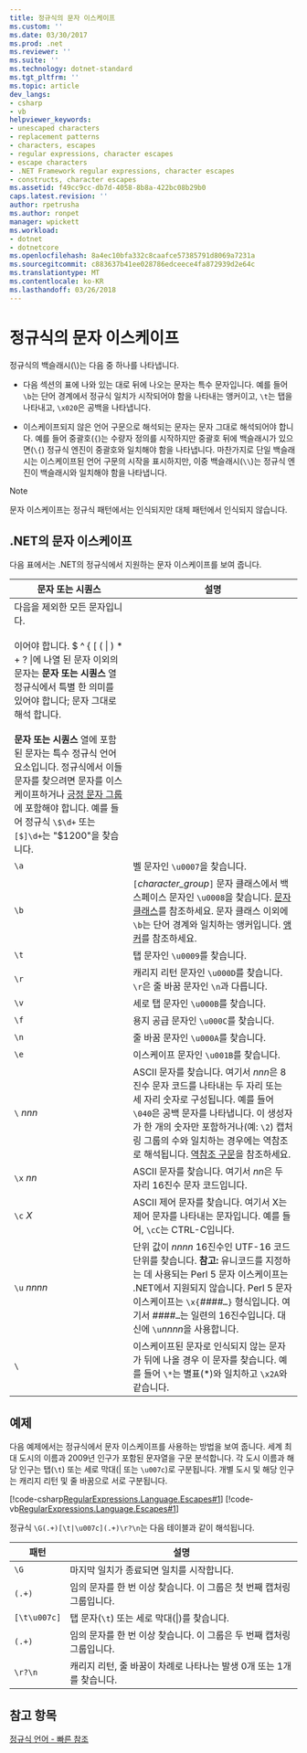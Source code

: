 ```yaml
---
title: 정규식의 문자 이스케이프
ms.custom: ''
ms.date: 03/30/2017
ms.prod: .net
ms.reviewer: ''
ms.suite: ''
ms.technology: dotnet-standard
ms.tgt_pltfrm: ''
ms.topic: article
dev_langs:
- csharp
- vb
helpviewer_keywords:
- unescaped characters
- replacement patterns
- characters, escapes
- regular expressions, character escapes
- escape characters
- .NET Framework regular expressions, character escapes
- constructs, character escapes
ms.assetid: f49cc9cc-db7d-4058-8b8a-422bc08b29b0
caps.latest.revision: ''
author: rpetrusha
ms.author: ronpet
manager: wpickett
ms.workload:
- dotnet
- dotnetcore
ms.openlocfilehash: 8a4ec10bfa332c8caafce57385791d8069a7231a
ms.sourcegitcommit: c883637b41ee028786edceece4fa872939d2e64c
ms.translationtype: MT
ms.contentlocale: ko-KR
ms.lasthandoff: 03/26/2018
---
```

# <a name="character-escapes-in-regular-expressions"></a>정규식의 문자 이스케이프
정규식의 백슬래시(\\)는 다음 중 하나를 나타냅니다.  
  
-   다음 섹션의 표에 나와 있는 대로 뒤에 나오는 문자는 특수 문자입니다. 예를 들어 `\b`는 단어 경계에서 정규식 일치가 시작되어야 함을 나타내는 앵커이고, `\t`는 탭을 나타내고, `\x020`은 공백을 나타냅니다.  
  
-   이스케이프되지 않은 언어 구문으로 해석되는 문자는 문자 그대로 해석되어야 합니다. 예를 들어 중괄호(`{`)는 수량자 정의를 시작하지만 중괄호 뒤에 백슬래시가 있으면(`\{`) 정규식 엔진이 중괄호와 일치해야 함을 나타냅니다. 마찬가지로 단일 백슬래시는 이스케이프된 언어 구문의 시작을 표시하지만, 이중 백슬래시(`\\`)는 정규식 엔진이 백슬래시와 일치해야 함을 나타냅니다.  
  
> [!NOTE]
>  문자 이스케이프는 정규식 패턴에서는 인식되지만 대체 패턴에서 인식되지 않습니다.  
  
## <a name="character-escapes-in-net"></a>.NET의 문자 이스케이프  
 다음 표에서는 .NET의 정규식에서 지원하는 문자 이스케이프를 보여 줍니다.  
  
|문자 또는 시퀀스|설명|  
|---------------------------|-----------------|  
|다음을 제외한 모든 문자입니다.<br /><br /> 이어야 합니다. $ ^ { [ ( &#124; ) * + ? \|에 나열 된 문자 이외의 문자는 **문자 또는 시퀀스** 열 정규식에서 특별 한 의미를 있어야 합니다; 문자 그대로 해석 합니다.<br /><br /> **문자 또는 시퀀스** 열에 포함된 문자는 특수 정규식 언어 요소입니다. 정규식에서 이들 문자를 찾으려면 문자를 이스케이프하거나 [긍정 문자 그룹](../../../docs/standard/base-types/character-classes-in-regular-expressions.md)에 포함해야 합니다. 예를 들어 정규식 `\$\d+` 또는 `[$]\d+`는 "$1200"을 찾습니다.|  
|`\a`|벨 문자인 `\u0007`을 찾습니다.|  
|`\b`|`[`*character_group*`]` 문자 클래스에서 백스페이스 문자인 `\u0008`을 찾습니다.  [문자 클래스](../../../docs/standard/base-types/character-classes-in-regular-expressions.md)를 참조하세요. 문자 클래스 이외에 `\b`는 단어 경계와 일치하는 앵커입니다. [앵커](../../../docs/standard/base-types/anchors-in-regular-expressions.md)를 참조하세요.|  
|`\t`|탭 문자인 `\u0009`를 찾습니다.|  
|`\r`|캐리지 리턴 문자인 `\u000D`를 찾습니다. `\r`은 줄 바꿈 문자인 `\n`과 다릅니다.|  
|`\v`|세로 탭 문자인 `\u000B`를 찾습니다.|  
|`\f`|용지 공급 문자인 `\u000C`를 찾습니다.|  
|`\n`|줄 바꿈 문자인 `\u000A`를 찾습니다.|  
|`\e`|이스케이프 문자인 `\u001B`를 찾습니다.|  
|`\` *nnn*|ASCII 문자를 찾습니다. 여기서 *nnn*은 8진수 문자 코드를 나타내는 두 자리 또는 세 자리 숫자로 구성됩니다. 예를 들어 `\040`은 공백 문자를 나타냅니다. 이 생성자가 한 개의 숫자만 포함하거나(예: `\2`) 캡처링 그룹의 수와 일치하는 경우에는 역참조로 해석됩니다. [역참조 구문](../../../docs/standard/base-types/backreference-constructs-in-regular-expressions.md)을 참조하세요.|  
|`\x` *nn*|ASCII 문자를 찾습니다. 여기서 *nn*은 두 자리 16진수 문자 코드입니다.|  
|`\c` *X*|ASCII 제어 문자를 찾습니다. 여기서 X는 제어 문자를 나타내는 문자입니다. 예를 들어, `\cC`는 CTRL-C입니다.|  
|`\u` *nnnn*|단위 값이 *nnnn* 16진수인 UTF-16 코드 단위를 찾습니다. **참고:** 유니코드를 지정하는 데 사용되는 Perl 5 문자 이스케이프는 .NET에서 지원되지 않습니다. Perl 5 문자 이스케이프는 `\x{`*####*`…}` 형식입니다. 여기서 *####*`…`는 일련의 16진수입니다. 대신에 `\u`*nnnn*을 사용합니다.|  
|`\`|이스케이프된 문자로 인식되지 않는 문자가 뒤에 나올 경우 이 문자를 찾습니다. 예를 들어 `\*`는 별표(*)와 일치하고 `\x2A`와 같습니다.|  
  
## <a name="an-example"></a>예제  
 다음 예제에서는 정규식에서 문자 이스케이프를 사용하는 방법을 보여 줍니다. 세계 최대 도시의 이름과 2009년 인구가 포함된 문자열을 구문 분석합니다. 각 도시 이름과 해당 인구는 탭(`\t`) 또는 세로 막대(&#124; 또는 `\u007c`)로 구분됩니다. 개별 도시 및 해당 인구는 캐리지 리턴 및 줄 바꿈으로 서로 구분됩니다.  
  
 [!code-csharp[RegularExpressions.Language.Escapes#1](../../../samples/snippets/csharp/VS_Snippets_CLR/regularexpressions.language.escapes/cs/escape1.cs#1)]
 [!code-vb[RegularExpressions.Language.Escapes#1](../../../samples/snippets/visualbasic/VS_Snippets_CLR/regularexpressions.language.escapes/vb/escape1.vb#1)]  
  
 정규식 `\G(.+)[\t|\u007c](.+)\r?\n`는 다음 테이블과 같이 해석됩니다.  
  
|패턴|설명|  
|-------------|-----------------|  
|`\G`|마지막 일치가 종료되면 일치를 시작합니다.|  
|`(.+)`|임의 문자를 한 번 이상 찾습니다. 이 그룹은 첫 번째 캡처링 그룹입니다.|  
|`[\t\u007c]`|탭 문자(`\t`) 또는 세로 막대(&#124;)를 찾습니다.|  
|`(.+)`|임의 문자를 한 번 이상 찾습니다. 이 그룹은 두 번째 캡처링 그룹입니다.|  
|`\r?\n`|캐리지 리턴, 줄 바꿈이 차례로 나타나는 발생 0개 또는 1개를 찾습니다.|  
  
## <a name="see-also"></a>참고 항목  
 [정규식 언어 - 빠른 참조](../../../docs/standard/base-types/regular-expression-language-quick-reference.md)
